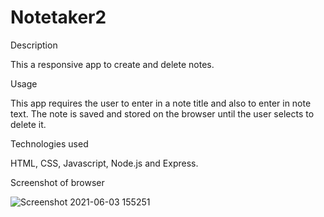 # Notetaker2
Description

This a responsive app to create and delete notes.  

Usage

This app requires the user to enter in a note title and also to enter in note text.  The note is saved and stored on the browser until the user selects to delete it. 

Technologies used

HTML, CSS, Javascript, Node.js and Express.

Screenshot of browser

![Screenshot 2021-06-03 155251](https://user-images.githubusercontent.com/69978605/120716970-085d6e00-c484-11eb-8dcf-396604a35370.png)









